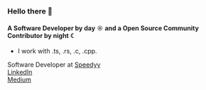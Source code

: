 ### Hello there 👋

#### A Software Developer by day ☼ and a Open Source Community Contributor by night ☾

- I work with .ts, .rs, .c, .cpp.

Software Developer at [Speedyy](https://play.google.com/store/apps/details?id=com.techshack.speedy&hl=en_US&pli=1)<br>
[LinkedIn](https://www.linkedin.com/in/amogh-chavan/)<br>
[Medium](https://medium.com/@amogh-chavan)<br>


